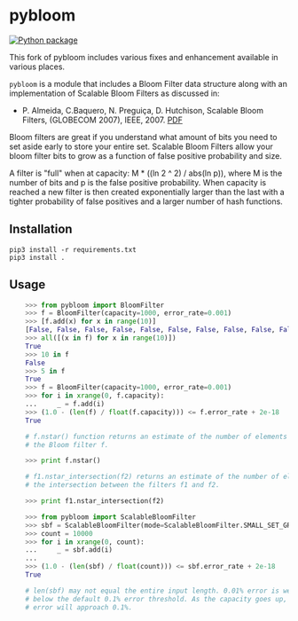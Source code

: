 # pybloom

[![Python package](https://github.com/adulau/python-bloomfilter/actions/workflows/pythonpackage.yml/badge.svg)](https://github.com/adulau/python-bloomfilter/actions/workflows/pythonpackage.yml)

This fork of pybloom includes various fixes and enhancement available in various places.

``pybloom`` is a module that includes a Bloom Filter data structure along with
an implementation of Scalable Bloom Filters as discussed in:

- P. Almeida, C.Baquero, N. Preguiça, D. Hutchison, Scalable Bloom Filters, (GLOBECOM 2007), IEEE, 2007. [PDF](https://haslab.uminho.pt/cbm/files/dbloom.pdf)

Bloom filters are great if you understand what amount of bits you need to set
aside early to store your entire set. Scalable Bloom Filters allow your bloom
filter bits to grow as a function of false positive probability and size.

A filter is "full" when at capacity: M * ((ln 2 ^ 2) / abs(ln p)), where M
is the number of bits and p is the false positive probability. When capacity
is reached a new filter is then created exponentially larger than the last
with a tighter probability of false positives and a larger number of hash
functions.

## Installation

~~~~
pip3 install -r requirements.txt
pip3 install .
~~~~

## Usage

~~~~python
    >>> from pybloom import BloomFilter
    >>> f = BloomFilter(capacity=1000, error_rate=0.001)
    >>> [f.add(x) for x in range(10)]
    [False, False, False, False, False, False, False, False, False, False]
    >>> all([(x in f) for x in range(10)])
    True
    >>> 10 in f
    False
    >>> 5 in f
    True
    >>> f = BloomFilter(capacity=1000, error_rate=0.001)
    >>> for i in xrange(0, f.capacity):
    ...     _ = f.add(i)
    >>> (1.0 - (len(f) / float(f.capacity))) <= f.error_rate + 2e-18
    True

    # f.nstar() function returns an estimate of the number of elements in
    # the Bloom filter f.

    >>> print f.nstar()

    # f1.nstar_intersection(f2) returns an estimate of the number of elements in
    # the intersection between the filters f1 and f2.

    >>> print f1.nstar_intersection(f2)

    >>> from pybloom import ScalableBloomFilter
    >>> sbf = ScalableBloomFilter(mode=ScalableBloomFilter.SMALL_SET_GROWTH)
    >>> count = 10000
    >>> for i in xrange(0, count):
    ...     _ = sbf.add(i)
    ...
    >>> (1.0 - (len(sbf) / float(count))) <= sbf.error_rate + 2e-18
    True

    # len(sbf) may not equal the entire input length. 0.01% error is well
    # below the default 0.1% error threshold. As the capacity goes up, the
    # error will approach 0.1%.
~~~~
